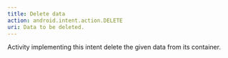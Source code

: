 ```yaml
---
title: Delete data
action: android.intent.action.DELETE
uri: Data to be deleted.
---
```

Activity implementing this intent delete the given data from its container.
